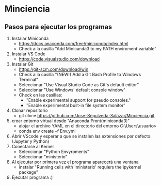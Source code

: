 # Minciencia
## Pasos para ejecutar los programas

1. Instalar Miniconda
   * https://docs.anaconda.com/free/miniconda/index.html
   * Check a la casilla "Add Minicanda3 to my PATH enviroment variable"
2. Instalar VS Code
   * https://code.visualstudio.com/download
3. Instalar Git
   * https://git-scm.com/download/win
   * Check a la casilla "(NEW!) Add a Git Bash Profile to Windows Terminal"
   * Seleccionar "Use Visual Studio Code as Git's default editor"
   * Seleccionar "Use Windows' default console window"
   * Check en las casillas:
      - "Enable experimental support for pseudo consoles."
      - "Enable experimental built-in file system monitor"
4. Clonar repositorio
   * git clone https://github.com/Jose-Sepulveda-Salazar/Minciencia.git
5. crear entorno virtual desde "Anaconda Pront(miniconda3)"
   * alojar el archivo YAML en el directorio del entorno C:\Users\usuario>
   * conda env create –f Env.yml
6. Abrir VScode y esperar a que se instalen las extensiones por defecto (Jupyter y Python)
7. Conectarse al Kernel
   * Seleccionar "Python Envyroments"
   * Seleccionar "ministerio"
8. Al ejecutar por primera vez el programa aparecerá una ventana
    * instalar "Running cells with 'ministerio' requiers the ipykernel package"
9. Ejecutar programa :)



